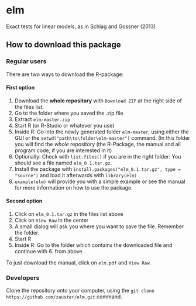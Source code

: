 elm
===

Exact tests for linear models, as in Schlag and Gossner (2013)

## How to download this package

### Regular users

There are two ways to download the R-package:

#### First option

1. Download the **whole repository** with `Download ZIP` at the right side of the files list.
2. Go to the folder where you saved the .zip file
3. Extract `elm-master.zip`
4. Start R (or R-Studio or whatever you use)
5. Inside R: Go into the newly generated folder `elm-master`, using either the GUI or the `setwd("path\to\folder\elm-master")` command. (In this folder you will find the *whole* repository (the R-Package, the manual and all program code, if you are interested in it)
6. Optionally: Check with `list.files()` if you are in the right folder: You should see a file named `elm_0.1.tar.gz`.
7. Install the package with `install.packages("elm_0.1.tar.gz", type = "source")` and load it afterwards with `library(elm)`
8. `example(elm)` will provide you with a simple example or see the manual for more information on how to use the package.

#### Second option

1. Click on `elm_0.1.tar.gz` in the files list above
2. Click on `View Raw` in the center
3. A small dialog will ask you where you want to save the file. Remember the folder.
4. Start R
5. Inside R: Go to the folder which contains the downloaded file and continue with 6. from above.

To just download the manual, click on `elm.pdf` and `View Raw`.

### Developers

Clone the repository onto your computer, using the `git clone https://github.com/zauster/elm.git` command.
